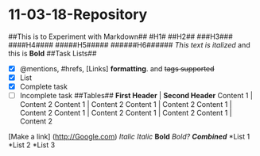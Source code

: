 # 11-03-18-Repository
##This is to Experiment with Markdown##
#H1#
##H2##
###H3###
####H4####
#####H5#####
######H6######
*This text is italized* and this is **Bold**
##Task Lists##
- [x] @mentions, #hrefs, [Links] **formatting**. and <del>tags<del> supported
- [x] List 
- [x] Complete task 
- [ ] Incomplete task
  ##Tables##
  **First Header** |  **Second Header**
  Content 1 | Content 2
  Content 1 | Content 2
  Content 1 | Content 2
  Content 1 | Content 2
  Content 1 | Content 2
  Content 1 | Content 2
  Content 1 | Content 2
  
[Make a link] (http://Google.com)
*Italic*
_Italic_
**Bold**
_Bold?_
**_Combined_**
*List 1
*List 2
*List 3



